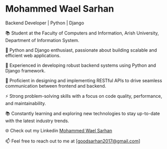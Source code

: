 # Mohammed Wael Sarhan

Backend Developer | Python | Django

📚 Student at the Faculty of Computers and Information, Arish University, Department of Information System.

🌱 Python and Django enthusiast, passionate about building scalable and efficient web applications.

💼 Experienced in developing robust backend systems using Python and Django framework.

🚀 Proficient in designing and implementing RESTful APIs to drive seamless communication between frontend and backend.

⚡ Strong problem-solving skills with a focus on code quality, performance, and maintainability.

📚 Constantly learning and exploring new technologies to stay up-to-date with the latest industry trends.

🌐 Check out my Linkedin [Mohammed Wael Sarhan](https://www.linkedin.com/in/mohammed-wael-sarhan-058828223)

📫 Feel free to reach out to me at [goodsarhan2017@gmail.com]
